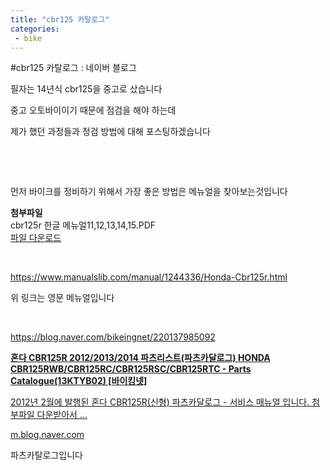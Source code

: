 ```yaml
---
title: "cbr125 카탈로그"
categories:
 - bike
---
```

#cbr125 카탈로그 : 네이버 블로그
<div class="wrap_rabbit pcol2 _param(1) _postViewArea222738495579" id="post-view222738495579">
<!-- Rabbit HTML --><div class="se-viewer se-theme-default" lang="ko-KR">
<!-- SE_DOC_HEADER_END -->
<div class="se-main-container">
<div class="se-component se-text se-l-default" id="SE-fe10fcf8-1822-4e68-9f70-c5f2ba1a9ed5">
<div class="se-component-content">
<div class="se-section se-section-text se-l-default">
<div class="se-module se-module-text">
<!-- SE-TEXT { --><p class="se-text-paragraph se-text-paragraph-align-" id="SE-15b76cfe-1fd0-4c38-ac75-dd0be7039e20" style=""><span class="se-fs- se-ff-" id="SE-2832d8e2-d1a1-4b07-9edc-5d27e65d3c68" style="">필자는 14년식 cbr125을 중고로 샀습니다</span></p><!-- } SE-TEXT --><!-- SE-TEXT { --><p class="se-text-paragraph se-text-paragraph-align-" id="SE-c3274c85-9587-44bd-99d1-2ae4c827820d" style=""><span class="se-fs- se-ff-" id="SE-ff9c9562-1bb3-4c6f-878c-91d7fbfafe88" style="">중고 오토바이이기 때문에 점검을 해야 하는데</span></p><!-- } SE-TEXT --><!-- SE-TEXT { --><p class="se-text-paragraph se-text-paragraph-align-" id="SE-b5eff274-8350-4e03-ab9d-19e1f36ab7a2" style=""><span class="se-fs- se-ff-" id="SE-37b3bcac-9bc7-4e50-9022-1a3f69cb48e3" style="">제가 했던 과정들과 정검 방법에 대해 포스팅하겠습니다</span></p><!-- } SE-TEXT --><!-- SE-TEXT { --><p class="se-text-paragraph se-text-paragraph-align-" id="SE-a13d7dde-991e-4835-bb1b-e1c810074c5d" style=""><span class="se-fs- se-ff-" id="SE-f8b9f09d-e0c1-44ce-9930-59ca176fccc3" style="">​</span></p><!-- } SE-TEXT --><!-- SE-TEXT { --><p class="se-text-paragraph se-text-paragraph-align-" id="SE-7d1fb215-cb0a-4992-92df-216da0fb7c54" style=""><span class="se-fs- se-ff-" id="SE-3550edec-425f-4583-8b2d-7a487cf49c83" style="">​</span></p><!-- } SE-TEXT --><!-- SE-TEXT { --><p class="se-text-paragraph se-text-paragraph-align-" id="SE-a41a4fef-e470-4485-8bfd-da8b574a7cb5" style=""><span class="se-fs- se-ff-" id="SE-1f13196b-177a-4965-a5a5-2733889ed83c" style="">먼저 바이크를 정비하기 위해서 가장 좋은 방법은 메뉴얼을 찾아보는것입니다</span></p><!-- } SE-TEXT -->
</div>
</div>
</div>
</div> <div class="se-component se-file se-l-default" id="SE-13a676f0-e6b0-4996-b3f8-6c2b0546888b">
<div class="se-component-content">
<div class="se-section se-section-file se-l-default se-section-align-">
<div class="se-module se-module-file">
<span class="se-file-icon"><strong class="se-blind">첨부파일</strong></span>
<div class="se-file-name-container">
<span class="se-file-name">cbr125r 한글 메뉴얼11,12,13,14,15</span><span class="se-file-extension">.PDF</span>
</div>
<a class="se-file-save-button __se_link" data-linkdata='{"link": "https://blogattach.naver.net/1e8b02b1a5f3fa260aeb89bc81601d66c3926e8c01/20211201_263_blogfile/dls32208_1638304868819_dYF1U6_PDF/cbr125r%20%ED%95%9C%EA%B8%80%20%EB%A9%94%EB%89%B4%EC%96%BC11%2C12%2C13%2C14%2C15.PDF"}' data-linktype="file" href="https://blogattach.naver.net/1e8b02b1a5f3fa260aeb89bc81601d66c3926e8c01/20211201_263_blogfile/dls32208_1638304868819_dYF1U6_PDF/cbr125r%20%ED%95%9C%EA%B8%80%20%EB%A9%94%EB%89%B4%EC%96%BC11%2C12%2C13%2C14%2C15.PDF" role="button" target="_blank">
<span class="se-blind">파일 다운로드</span>
</a>
</div>
</div>
</div>
<script class="__se_module_data" data-module='{"type":"v2_file", "id" :"SE-13a676f0-e6b0-4996-b3f8-6c2b0546888b", "data" : { "link": "https://blogattach.naver.net/1e8b02b1a5f3fa260aeb89bc81601d66c3926e8c01/20211201_263_blogfile/dls32208_1638304868819_dYF1U6_PDF/cbr125r%20%ED%95%9C%EA%B8%80%20%EB%A9%94%EB%89%B4%EC%96%BC11%2C12%2C13%2C14%2C15.PDF"}}' type="text/data"></script>
</div> <div class="se-component se-text se-l-default" id="SE-72f42eb2-3412-4549-84a6-bb6dea1b6ac8">
<div class="se-component-content">
<div class="se-section se-section-text se-l-default">
<div class="se-module se-module-text">
<!-- SE-TEXT { --><p class="se-text-paragraph se-text-paragraph-align-" id="SE-ae63059b-63db-4efd-a88e-ab14a669fc45" style=""><span class="se-fs- se-ff-" id="SE-c5f56d9b-d785-468f-b9e3-e4246d8ce2f2" style="">​</span></p><!-- } SE-TEXT --><!-- SE-TEXT { --><p class="se-text-paragraph se-text-paragraph-align-" id="SE-b0dc73e9-4cfe-40a3-a747-8833281dad51" style=""><span class="se-fs- se-ff-" id="SE-e63735b7-672d-46a9-bf33-6da4614917d0" style=""><a class="se-link" href="https://www.manualslib.com/manual/1244336/Honda-Cbr125r.html" target="_blank">https://www.manualslib.com/manual/1244336/Honda-Cbr125r.html</a></span></p><!-- } SE-TEXT --><!-- SE-TEXT { --><p class="se-text-paragraph se-text-paragraph-align-" id="SE-5044d187-cc19-457d-886b-b38045c21f95" style=""><span class="se-fs- se-ff-" id="SE-a99df736-0d6d-4f34-826b-68a99fcc7556" style="">위 링크는 영문 메뉴얼입니다</span></p><!-- } SE-TEXT --><!-- SE-TEXT { --><p class="se-text-paragraph se-text-paragraph-align-" id="SE-87021b3e-675b-4a55-ab51-4a13de7c8125" style=""><span class="se-fs- se-ff-" id="SE-9face796-d23b-444a-9393-b70cb9d8678f" style="">​</span></p><!-- } SE-TEXT --><!-- SE-TEXT { --><p class="se-text-paragraph se-text-paragraph-align-" id="SE-44fec6c6-3164-4f8e-a4d4-ddaec6853d2e" style=""><span class="se-fs- se-ff-" id="SE-a7a95fbc-a100-463f-8421-00d9b0a51368" style=""><a class="se-link" href="https://m.blog.naver.com/bikeingnet/220137985092" target="_blank">https://blog.naver.com/bikeingnet/220137985092</a></span></p><!-- } SE-TEXT -->
</div>
</div>
</div>
</div> <div class="se-component se-oglink se-l-text" id="SE-cebd46f4-e0cd-46fc-8ced-160c79aa63f1">
<div class="se-component-content">
<div class="se-section se-section-oglink se-l-text se-section-align-">
<div class="se-module se-module-oglink">
<a class="se-oglink-info" href="https://m.blog.naver.com/bikeingnet/220137985092" target="_blank">
<div class="se-oglink-info-container">
<strong class="se-oglink-title">혼다 CBR125R 2012/2013/2014 파츠리스트(파츠카달로그) HONDA CBR125RWB/CBR125RC/CBR125RSC/CBR125RTC - Parts Catalogue(13KTYB02) [바이킹넷]</strong>
<p class="se-oglink-summary">2012년 2월에 발행된 혼다 CBR125R(신형) 파츠카달로그 - 서비스 매뉴얼 입니다. 첨부파일 다운받아서 ...</p>
<p class="se-oglink-url">m.blog.naver.com</p>
</div>
</a>
</div>
</div>
</div>
<script class="__se_module_data" data-module='{"type":"v2_oglink", "id" :"SE-cebd46f4-e0cd-46fc-8ced-160c79aa63f1", "data" : {"link" : "https://m.blog.naver.com/bikeingnet/220137985092", "isVideo" : "false", "thumbnail" : "https://dthumb-phinf.pstatic.net/?src=%22https%3A%2F%2Fblogthumb.pstatic.net%2F20141001_297%2Fbikeingnet_1412130453044Fdxq5_JPEG%2F15999-2012-honda-cbr125r-performance-2012-2013-new-motorcycles_1920x1080.jpg%3Ftype%3Dw2%22&amp;type=ff120"}}' type="text/data"></script>
</div> <div class="se-component se-text se-l-default" id="SE-3aace6d1-dfaf-4467-bbc7-b2cd79e9b2c1">
<div class="se-component-content">
<div class="se-section se-section-text se-l-default">
<div class="se-module se-module-text">
<!-- SE-TEXT { --><p class="se-text-paragraph se-text-paragraph-align-" id="SE-bce9e007-74d7-41e0-8e6f-317d162677c7" style=""><span class="se-fs- se-ff-" id="SE-0f7e56d2-f4fc-47c8-8c5e-b442f66f0c50" style="">파츠카탈로그입니다</span></p><!-- } SE-TEXT -->
</div>
</div>
</div>
</div> </div>
</div>
</div>